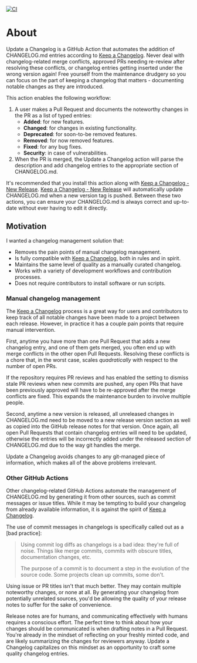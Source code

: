 [![CI](https://github.com/cyphus/update-a-changelog/actions/workflows/ci.yml/badge.svg)](https://github.com/cyphus/update-a-changelog/actions/workflows/ci.yml)

# About

Update a Changelog is a GitHub Action that automates the addition of
CHANGELOG.md entries according to [Keep a Changelog]. Never deal with
changelog-related merge conflicts, approved PRs needing re-review after
resolving these conflicts, or changelog entries getting inserted under the
wrong version again! Free yourself from the maintenance drudgery so you can
focus on the part of keeping a changelog that matters - documenting notable
changes as they are introduced.

This action enables the following workflow:

1. A user makes a Pull Request and documents the noteworthy changes in the PR
   as a list of typed entries:
   * **Added**: for new features.
   * **Changed**: for changes in existing functionality.
   * **Deprecated**: for soon-to-be removed features.
   * **Removed**: for now removed features.
   * **Fixed**: for any bug fixes.
   * **Security**: in case of vulnerabilities.
1. When the PR is merged, the Update a Changelog action will parse the
   description and add changelog entries to the appropriate section of
   CHANGELOG.md.

It's recommended that you install this action along with [Keep a Changelog -
New Release]. [Keep a Changelog - New Release] will automatically update
CHANGELOG.md when a new version tag is pushed. Between these two actions, you
can ensure your CHANGELOG.md is always correct and up-to-date without ever
having to edit it directly.

## Motivation

I wanted a changelog management solution that:

- Removes the pain points of manual changelog management.
- Is fully compatible with [Keep a Changelog], both in rules and in spirit.
- Maintains the same level of quality as a manually curated changelog.
- Works with a variety of development workflows and contribution processes.
- Does not require contributors to install software or run scripts.

### Manual changelog management

The [Keep a Changelog] process is a great way for users and contributors to
keep track of all notable changes have been made to a project between each
release. However, in practice it has a couple pain points that require manual
intervention.

First, anytime you have more than one Pull Request that adds a new changelog
entry, and one of them gets merged, you often end up with merge conflicts in
the other open Pull Requests. Resolving these conflicts is a chore that, in the
worst case, scales _quadratically_ with respect to the number of open PRs.

If the repository requires PR reviews and has enabled the setting to dismiss
stale PR reviews when new commits are pushed, any open PRs that have been
previously approved will have to be re-approved after the merge conflicts are
fixed. This expands the maintenance burden to involve multiple people.

Second, anytime a new version is released, all unreleased changes in
CHANGELOG.md need to be moved to a new release version section as well as
copied into the GitHub release notes for that version. Once again, all open
Pull Requests that contain changelog entries will need to be updated, otherwise
the entries will be incorrectly added under the released section of
CHANGELOG.md due to the way git handles the merge.

Update a Changelog avoids changes to any git-managed piece of information,
which makes all of the above problems irrelevant.

### Other GitHub Actions

Other changelog-related GitHub Actions automate the management of CHANGELOG.md
by generating it from other sources, such as commit messages or issue titles.
While it may be tempting to build your changelog from already available
information, it is against the spirit of [Keep a Changelog].

The use of commit messages in changelogs is specifically called out as a [bad
practice]:

> Using commit log diffs as changelogs is a bad idea: they're full of noise.
> Things like merge commits, commits with obscure titles, documentation
> changes, etc.
>
> The purpose of a commit is to document a step in the evolution of the source
> code. Some projects clean up commits, some don't.

Using issue or PR titles isn't that much better. They may contain multiple
noteworthy changes, or none at all. By generating your changelog from
potentially unrelated sources, you'd be allowing the quality of your release
notes to suffer for the sake of convenience.

Release notes are for humans, and communicating effectively with humans
requires a conscious effort. The perfect time to think about how your changes
should be communicated is when drafting notes in a Pull Request. You're already
in the mindset of reflecting on your freshly minted code, and are likely
summarizing the changes for reviewers anyway. Update a Changelog capitalizes
on this mindset as an opportunity to craft some quality changelog entries.

[Keep a Changelog - New Release]: https://github.com/marketplace/actions/keep-a-changelog-new-release
[Keep a Changelog]: https://keepachangelog.com/en/1.1.0/
[Semantic Version]: https://semver.org/
[bad practices]: https://keepachangelog.com/en/1.1.0/#bad-practices
